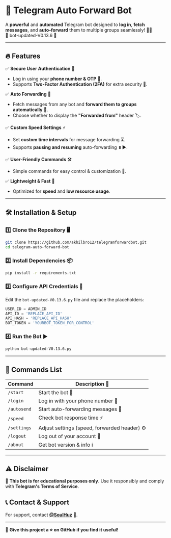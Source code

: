   
# 🚀 Telegram Auto Forward Bot  

A **powerful** and **automated** Telegram bot designed to **log in**, **fetch messages**, and **auto-forward** them to multiple groups seamlessly! 🔄💬  
💝 bot-updated-V0.13.6 💝

---  

## 🔥 Features  

✅ **Secure User Authentication** 🔑  
- Log in using your **phone number & OTP** 📲.  
- Supports **Two-Factor Authentication (2FA)** for extra security 🔐.  

✅ **Auto Forwarding** 📢  
- Fetch messages from any bot and **forward them to groups automatically** 📩.  
- Choose whether to display the **"Forwarded from"** header 🏷️.  

✅ **Custom Speed Settings** ⚡  
- Set **custom time intervals** for message forwarding ⏳.  
- Supports **pausing and resuming** auto-forwarding ⏸️▶️.  

✅ **User-Friendly Commands** 🛠️  
- Simple commands for easy control & customization 🔄.  

✅ **Lightweight & Fast** 🚀  
- Optimized for **speed** and **low resource usage**.  

---  

## 🛠️ Installation & Setup  

### 1️⃣ Clone the Repository 🖥️  
```sh  
git clone https://github.com/akhilbro12/telegramforwardbot.git  
cd telegram-auto-forward-bot  
```  

### 2️⃣ Install Dependencies 📦  
```sh  
pip install -r requirements.txt  
```  

### 3️⃣ Configure API Credentials 🔑  
Edit the `bot-updated-V0.13.6.py` file and replace the placeholders:  
```python  
USER_ID = ADMIN_ID
API_ID = 'REPLACE_API_ID'  
API_HASH = 'REPLACE_API_HASH'  
BOT_TOKEN = 'YOURBOT_TOKEN_FOR_CONTROL'  
```  

### 4️⃣ Run the Bot ▶️  
```sh  
python bot-updated-V0.13.6.py  
```  

---  

## 📌 Commands List  

| Command      | Description 📖 |  
|-------------|----------------|  
| `/start`    | Start the bot 🤖 |  
| `/login`    | Log in with your phone number 📱 |  
| `/autosend` | Start auto-forwarding messages 🔄 |  
| `/speed`    | Check bot response time ⚡ |  
| `/settings` | Adjust settings (speed, forwarded header) ⚙️ |  
| `/logout`   | Log out of your account 🚪 |  
| `/about`    | Get bot version & info ℹ️ |  

---  

## ⚠️ Disclaimer  
🚨 **This bot is for educational purposes only**. Use it responsibly and comply with **Telegram's Terms of Service**.  

## 📞 Contact & Support  
For support, contact **[@SoulHuz](https://t.me/SoulHuz)** 💬.  

---  
🌟 **Give this project a ⭐ on GitHub if you find it useful!**  
